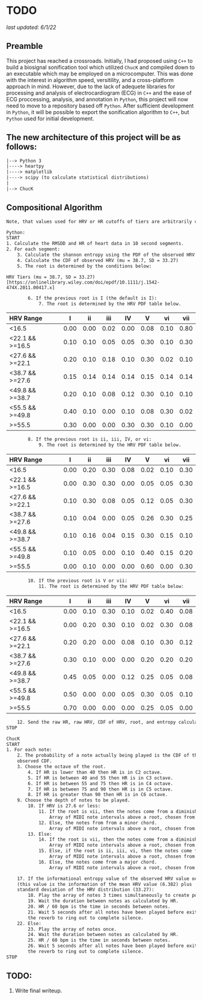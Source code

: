 # TODO

_last updated: 6/1/22_

## Preamble

This project has reached a crossroads. Initially, I had proposed using
`C++` to build a biosignal sonification tool which utilized `ChucK` and
compiled down to an executable which may be employed on a microcomputer.
This was done with the interest in algorithm speed, versitility, and a
cross-platform approach in mind. However, due to the lack of adequete
libraries for processing and analysis of electrocardiogram (ECG) in `C++`
and the ease of ECG proccessing, analysis, and annotation in `Python`,
this project will now need to move to a repository based off `Python`.
After sufficient development in `Python`, it will be possible to export
the sonification algorithm to `C++`, but `Python` used for initial development.

## The new architecture of this project will be as follows:

```txt
|--> Python 3
|----> heartpy
|----> matplotlib
|----> scipy (to calculate statistical distributions)
|
|--> ChucK
```

## Compositional Algorithm

```txt
Note, that values used for HRV or HR cutoffs of tiers are arbitrarily chosen by preference and experience.

Python:
START
1. Calculate the RMSDD and HR of heart data in 10 second segments.
2. For each segment:
	3. Calculate the shannon entropy using the PDF of the observed HRV (mu = 38.7, SD = 33.27) and apply that value to the probability that a chord is played.
	4. Calculate the CDF of observed HRV (mu = 38.7, SD = 33.27)
	5. The root is determined by the conditions below:
```

`HRV Tiers (mu = 38.7, SD = 33.27) [https://onlinelibrary.wiley.com/doi/epdf/10.1111/j.1542-474X.2011.00417.x]`

```txt
		6. If the previous root is I (the default is I):
			7. The root is determined by the HRV PDF table below.
```

| HRV Range       |  I   |  ii  | iii  |  IV  |  V   |  vi  | vii  |
| :-------------- | :--: | :--: | :--: | :--: | :--: | :--: | :--: |
| <16.5           | 0.00 | 0.00 | 0.02 | 0.00 | 0.08 | 0.10 | 0.80 |
| <22.1 && >=16.5 | 0.10 | 0.10 | 0.05 | 0.05 | 0.30 | 0.10 | 0.30 |
| <27.6 && >=22.1 | 0.20 | 0.10 | 0.18 | 0.10 | 0.30 | 0.02 | 0.10 |
| <38.7 && >=27.6 | 0.15 | 0.14 | 0.14 | 0.14 | 0.15 | 0.14 | 0.14 |
| <49.8 && >=38.7 | 0.20 | 0.10 | 0.08 | 0.12 | 0.30 | 0.10 | 0.10 |
| <55.5 && >=49.8 | 0.40 | 0.10 | 0.00 | 0.10 | 0.08 | 0.30 | 0.02 |
| >=55.5          | 0.30 | 0.00 | 0.00 | 0.30 | 0.30 | 0.10 | 0.00 |

```txt
		8. If the previous root is ii, iii, IV, or vi:
			9. The root is determined by the HRV PDF table below.
```

| HRV Range       |  I   |  ii  | iii  |  IV  |  V   |  vi  | vii  |
| :-------------- | :--: | :--: | :--: | :--: | :--: | :--: | :--: |
| <16.5           | 0.00 | 0.20 | 0.30 | 0.08 | 0.02 | 0.10 | 0.30 |
| <22.1 && >=16.5 | 0.00 | 0.30 | 0.30 | 0.00 | 0.05 | 0.05 | 0.30 |
| <27.6 && >=22.1 | 0.10 | 0.30 | 0.08 | 0.05 | 0.12 | 0.05 | 0.30 |
| <38.7 && >=27.6 | 0.10 | 0.04 | 0.00 | 0.05 | 0.26 | 0.30 | 0.25 |
| <49.8 && >=38.7 | 0.10 | 0.16 | 0.04 | 0.15 | 0.30 | 0.15 | 0.10 |
| <55.5 && >=49.8 | 0.10 | 0.05 | 0.00 | 0.10 | 0.40 | 0.15 | 0.20 |
| >=55.5          | 0.00 | 0.10 | 0.00 | 0.00 | 0.60 | 0.00 | 0.30 |

```txt
		10. If the previous root is V or vii:
			11. The root is determined by the HRV PDF table below:
```

| HRV Range       |  I   |  ii  | iii  |  IV  |  V   |  vi  | vii  |
| :-------------- | :--: | :--: | :--: | :--: | :--: | :--: | :--: |
| <16.5           | 0.00 | 0.10 | 0.30 | 0.10 | 0.02 | 0.40 | 0.08 |
| <22.1 && >=16.5 | 0.00 | 0.20 | 0.30 | 0.10 | 0.02 | 0.30 | 0.08 |
| <27.6 && >=22.1 | 0.20 | 0.20 | 0.00 | 0.08 | 0.10 | 0.30 | 0.12 |
| <38.7 && >=27.6 | 0.30 | 0.10 | 0.00 | 0.00 | 0.20 | 0.20 | 0.20 |
| <49.8 && >=38.7 | 0.45 | 0.05 | 0.00 | 0.12 | 0.25 | 0.05 | 0.08 |
| <55.5 && >=49.8 | 0.50 | 0.00 | 0.00 | 0.05 | 0.30 | 0.05 | 0.10 |
| >=55.5          | 0.70 | 0.00 | 0.00 | 0.00 | 0.25 | 0.05 | 0.00 |

```txt
	12. Send the raw HR, raw HRV, CDF of HRV, root, and entropy calculation to ChucK
STOP

ChucK
START
1. For each note:
	2. The probability of a note actually being played is the CDF of the
	observed CDF.
	3. Choose the octave of the root.
		4. If HR is lower than 40 then HR is in C2 octave.
		5. If HR is between 40 and 55 then HR is in C3 octave.
		6. If HR is between 55 and 75 then HR is in C4 octave.
		7. If HR is between 75 and 90 then HR is in C5 octave.
		8. If HR is greater than 90 then HR is in C6 octave.
	9. Choose the depth of notes to be played.
		10. If HRV is 27.6 or less:
			11. If the root is vii, then the notes come from a diminished chord.
				Array of MIDI note intervals above a root, chosen from randomly: [0, 3, 6, 12, -6, 15]
			12. Else, the notes from from a minor chord.
				Array of MIDI note intervals above a root, chosen from randomly: [0, 3, 7, 12, -5, 15]
		13. Else:
			14. If the root is vii, then the notes come from a diminished chord.
				Array of MIDI note intervals above a root, chosen from randomly: [0, 3, 6, 12, -6, 15]
			15. Else, if the root is ii, iii, vi, then the notes come from a minor chord.
				Array of MIDI note intervals above a root, chosen from randomly: [0, 3, 7, 12, -5, 15]
			16. Else, the notes come from a major chord.
				Array of MIDI note intervals above a root, chosen from randomly: [0, 4, 7, 12, -5, 16]

	17. If the informational entropy value of the observed HRV value occuring is greater than 8.005
	(this value is the information of the mean HRV value (6.382) plus  one and a half the information value of
	standard deviation of the HRV distribution (33.27):
		18. Play the array of notes 3 times simultaneously to create polyphony.
		19. Wait the duration between notes as calculated by HR.
		20. HR / 60 bpm is the time in seconds between notes.
		21. Wait 5 seconds after all notes have been played before exiting the function to allow
		the reverb to ring out to complete silence.
	22. Else:
		23. Play the array of notes once.
		24. Wait the duration between notes as calculated by HR.
		25. HR / 60 bpm is the time in seconds between notes.
		26. Wait 5 seconds after all notes have been played before exiting the function to allow
		the reverb to ring out to complete silence.
STOP
```

## TODO:

1. Write final writeup.
